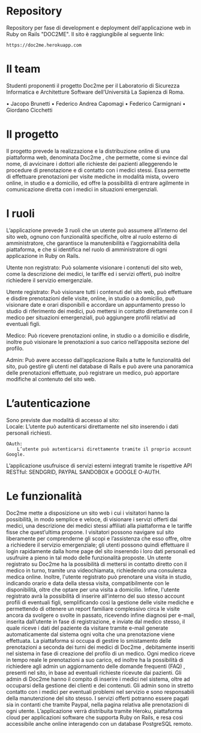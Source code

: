 # Repository
Repository per fase di development e deployment dell'applicazione web in Ruby on Rails "DOC2ME".
Il sito è raggiungibile al seguente link: 
```console
https://doc2me.herokuapp.com
```
# Il team
Studenti proponenti il progetto Doc2me per il Laboratorio di Sicurezza Informatica e Architetture Software dell’Università La Sapienza di Roma.

•	Jacopo Brunetti 
•	Federico Andrea Capomagi 
•	Federico Carmignani 
•	Giordano Cicchetti 

# Il progetto
Il progetto prevede la realizzazione e la distribuzione online di una piattaforma web, denominata Doc2me , che permette, come si evince dal nome, di avvicinare i dottori alle richieste dei pazienti alleggerendo le procedure di prenotazione e di contatto con i medici stessi. Essa permette di effettuare prenotazioni per visite mediche in modalità mista, ovvero online, in studio e a domicilio, ed offre la possibilità di entrare agilmente in comunicazione diretta con i medici in situazioni emergenziali.

 
# I ruoli
L’applicazione prevede 3 ruoli che un utente può assumere all’interno del sito web, ognuno con funzionalità specifiche, oltre al ruolo esterno di amministratore, che garantisce la manutenibilità e l’aggiornabilità della piattaforma, e che si identifica nel ruolo di amministratore di ogni applicazione in Ruby on Rails.

Utente non registrato:
    Può solamente visionare i contenuti del sito web, come la descrizione dei medici, le tariffe ed i servizi offerti, può inoltre richiedere il servizio emergenziale.

Utente registrato:
	Può visionare tutti i contenuti del sito web, può effettuare e disdire prenotazioni delle visite, online, in studio o a domicilio, può visionare date e orari disponibili e accordare un appuntamento presso lo studio di riferimento dei medici, può mettersi in contatto direttamente con il medico per situazioni emergenziali, può aggiungere profili relativi ad eventuali figli.

 Medico:
 	Può ricevere prenotazioni online, in studio o a domicilio e disdirle, inoltre può visionare le prenotazioni a suo carico nell’apposita sezione del profilo.

 Admin:
 	Può avere accesso dall’applicazione Rails a tutte le funzionalità del sito, può gestire gli utenti nel database di Rails e può avere una panoramica delle prenotazioni effettuate, può registrare un medico, può apportare modifiche al contenuto del sito web.

# L’autenticazione                                                
Sono previste due modalità di accesso al sito:   
    Locale:
        L’utente può autenticarsi direttamente nel sito inserendo i dati personali richiesti.

    OAuth:
    	L’utente può autenticarsi direttamente tramite il proprio account Google.

L’applicazione usufruisce di servizi esterni integrati tramite le rispettive API RESTful: SENDGRID, PAYPAL SANDOBOX e GOOGLE O-AUTH.

# Le funzionalità
Doc2me mette a disposizione un sito web i cui i visitatori hanno la possibilità, in modo semplice e veloce, di visionare i servizi offerti dai medici, una descrizione dei medici stessi affiliati alla piattaforma e le tariffe fisse che quest’ultima propone. I visitatori possono navigare sul sito liberamente per comprenderne gli scopi e l’assistenza che esso offre, oltre a richiedere il servizio emergenziale; gli utenti possono quindi effettuare il login rapidamente dalla home page del sito inserendo i loro dati personali ed usufruire a pieno in tal modo delle funzionalità proposte. Un utente registrato su Doc2me ha la possibilità di mettersi in contatto diretto con il medico in turno, tramite una videochiamata, richiedendo una consulenza medica online. Inoltre, l'utente registrato può prenotare una visita in studio, indicando orario e data della stessa visita, compatibilmente con le disponibilità, oltre che optare per una visita a domicilio. Infine, l'utente registrato avrà la possibilità di inserire all’interno del suo stesso account profili di eventuali figli, semplificando così la gestione delle visite mediche e permettendo di ottenere un report familiare complessivo circa le visite ancora da svolgere o svolte in passato, ricevendo infine diagnosi per e-mail, inserita dall’utente in fase di registrazione, e inviate dal medico stesso, il quale riceve i dati del paziente da visitare  tramite e-mail generate automaticamente dal sistema ogni volta che una prenotazione viene effettuata. La piattaforma si occupa di gestire lo smistamento delle prenotazioni a seconda dei turni dei medici di Doc2me , debitamente inseriti nel sistema in fase di creazione del profilo di un medico. Ogni medico riceve in tempo reale le prenotazioni a suo carico, ed inoltre ha la possibilità di richiedere agli admin un aggiornamento delle domande frequenti (FAQ) , presenti nel sito, in base ad eventuali richieste ricevute dai pazienti. Gli admin di Doc2me hanno il compito di inserire i medici nel sistema, oltre ad occuparsi della gestione dei clienti e dei contenuti. Gli admin sono in stretto contatto con i medici per eventuali problemi nel servizio e sono responsabili della manutenzione del sito stesso. I servizi offerti potranno essere pagati sia in contanti che tramite Paypal, nella pagina relativa alle prenotazioni di ogni utente. L’applicazione verrà distribuita tramite Heroku, piattaforma cloud per applicazioni software che supporta Ruby on Rails, e resa così accessibile anche online interagendo con un database PostgreSQL remoto.




